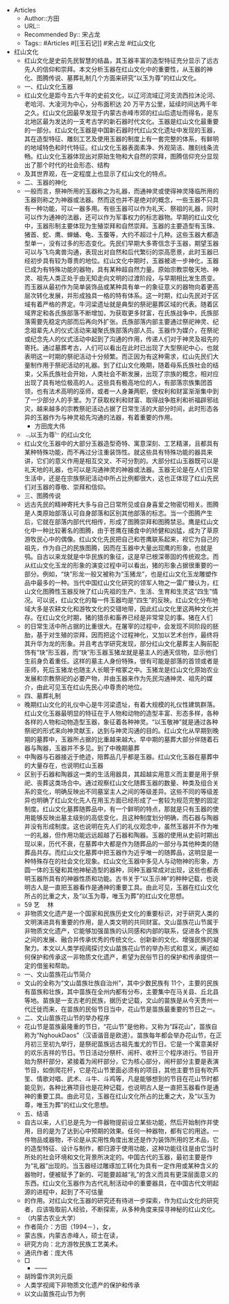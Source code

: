 - Articles
    - Author::方田
    - URL::
    - Recommended By:: 宋占龙
    - Tags:: #Articles #[[玉石记]] #宋占龙 #红山文化
- 红山文化
    - 红山文化是史前先民智慧的结晶，其玉器丰富的造型特征充分显示了远古先人的信仰和崇拜。本文分析玉器在红山文化中的重要性，从玉器的神化、图腾传说、墓葬礼制几个方面来研究“以玉为尊”的红山文化。
    - 一、红山文化玉器
    - 红山文化是距今五六千年的史前文化，以辽河流域辽河支流西拉沐沦河、老哈河、大凌河为中心，分布面积达 20 万平方公里，延续时间达两千年之久。红山文化因最早发现于内蒙古赤峰市郊的红山后遗址而得名，是东北地区最为发达的一支考古学的新石器时代文化。玉器是红山文化最重要的一部分。红山文化玉器是中国新石器时代红山文化遗址中发现的玉器，其在造型特征、雕刻工艺及使用玉器的制度上有一套完整的体系，有鲜明的地域特色和时代特征。红山文化玉器表面素净、外观简洁、雕刻线条流畅。红山文化玉器体现出对原始生物和大自然的崇拜，图腾信仰充分显现出了那个时代的社会形态、结构
    - 及其世界观，在一定程度上也显示了红山文化的特点。
    - 二、玉器的神化
    - 一般而言，祭神所用的玉器称之为礼器，而通神灵或使得神灵降临所用的玉器则称之为神器或法器。然而这也并不是绝对的概念，一些玉器不只具有一种功能，可以一器多用。有些玉器可以作为礼天、祭祖的礼器，同时可以作为通神的法器，还可以作为军事权力的标志器物。早期的红山文化中，玉器形制主要体现为生殖崇拜和自然崇拜。玉器的主要造型有玉珠、猪首、蛇、鹰、蝉蛹、龟、玉蚕等，大约不超过十几种。这些玉器大都造型单一，没有过多的形态变化。先民们早期大多寄信念于玉器，期望玉器可以与飞鸟禽兽沟通，表现出对自然和后代繁衍的崇高愿景，此时玉器已经初步具有较为尊贵的地位。红山文化中期时，玉器被进一步神化，玉器已成为有特殊功能的器物，具有某种超自然力量。原始宗教崇敬天地、神灵、祖先人类正处于由无知走向文明的过渡阶段，与早期相比发生质变。而玉器从最初作为简单装饰品或某种具有单一的象征意义的器物向着更高层次转化发展，并形成独具一格的特有体系。这一时期，红山先民对于区域有着严格的界定。牛河梁遗址就是典型的祭祀墓葬区域的代表。随着区域界定和各氏族部落不断增加，为获取更多财富，在氏族战争中，氏族部落需要先稳定内部而后再向外扩张。氏族部落内部主要通过祭祀神灵、纪念祖辈先人的仪式活动来凝聚氏族部落内部人员。玉器作为媒介，在祭祀或纪念先人的仪式活动中起到了沟通的作用，传递人们对于神灵及祖先的寄托。通过墓葬考古，人们可以看出在此时已出现了大型祭祀中心，也就表明这一时期的祭祀活动十分频繁。而正因为有这种需求，红山先民们大量制作用于祭祀活动的礼器。到了红山文化晚期，随着母系氏族社会的结束，父系氏族社会开始，人类社会不断发展，出现了宗族的概念，相对应出现了具有地位极高的人。这些具有极高地位的人，有部落宗族集团首领，也有法术高明的巫师，或者一人身兼两职，使权利和财富渐渐集中到了一少部分人的手里。为了获取权利和财富、取得战争胜利和祈福辟邪祛灾，越来越多的宗教祭祀活动占据了日常生活的大部分时间，此时形态各异的玉器作为与神灵祖先沟通的法器，有着重要的作用。
        - 方田庞大伟
    - ﹃以玉为尊﹄的红山文化
    - 红山文化玉器中的大部分玉器造型奇特、寓意深刻、工艺精湛，且都具有某种特殊功能，而不再过分注重装饰性。就这些具有特殊功能的器具来讲，它们的意义作用是相互交叉、不可分割的。大部分红山玉器既可以是礼天地的礼器，也可以是沟通神灵的神器或法器。玉器无论是在人们日常生活中，还是在宗族祭祀活动中所占比例都很大，这也正体现了红山先民们对玉器的尊敬、崇拜和信仰。
    - 三、图腾传说
    - 远古先民的精神寄托大多与自己日常所见或自身喜爱之物密切相关。图腾是人类原始部落认可自身部落和区别其他部落的标志。当一个图腾产生后，它就在部落内部代代相传，形成了图腾崇拜和图腾禁忌。鹰是红山文化中一种比较著名的图腾，由于苍鹰在捕食中的矫健和凶猛，成为了草原游牧民心中的偶像。红山文化先民把自己和苍鹰联系起来，视它为自己的祖先，作为自己的民族图腾，因而在玉器中大量出现鹰的形象，也就是鸮。自古以来龙就是中华民族的象征，这是早已根深蒂固的传统观念。而从红山文化玉龙的形象的演变过程中可以看出，猪的形象占据很重要的一部分。例如，“玦”形龙一般又被称为“玉猪龙”，也是红山文化玉龙雕塑作品中最多的一种。当代中国红山文化研究的领军人物之一雷广臻认为，红山文化图腾性玉器反映了红山先祖的生产、生活、生育和生灵这“四生”情况。可以说，红山文化的每一件玉器均是“四生”的反映。红山文化分布地域大多是农耕文化和游牧文化的交错地带，因此红山文化里这两种文化并存。在红山文化时期，猪的猎杀和畜养已经是非常常见的事。猪在人们
    - 的日常生活中所占据的比重很大。在屠宰的过程中，会发现不同阶段的胚胎，基于对生殖的崇拜，因而把这个过程神化，又加以艺术创作，最终将其升华为龙的形象。并且考古学研究发现，部分红山文化墓葬主人胸前配饰有“玦”形玉器，而“玦”形玉器玉猪龙就是墓主人的通天信物，显示他们生前身负着重任。这样的墓主人身份特殊，很有可能是部落的首领或者是巫师，死后玉猪龙也随主人长眠于棺冢之中。玉猪龙是红山文化原始农业发展和宗教祭祀的必要产物，并由玉器来作为先民沟通神灵、祖先的媒介，由此可见玉在红山先民心中尊贵的地位。
    - 四、墓葬礼制
    - 晚期红山文化的礼仪中心是牛河梁遗址，有着大规模的礼仪性建筑群落。红山文化玉器最明显的特征在于人物和动物的造型丰富、形态多样，各种各样的人物和动物造型玉器，象征着各种神灵。“以玉敬神”就是通过各种祭祀的形式来向神灵献玉，达到与神灵沟通的目的。红山文化从早期到晚期的墓葬中，玉器所占据的比重越来越大。早中期的墓葬大部分伴随着石器与陶器，玉器并不多见。到了中晚期墓葬
    - 中陶器与石器接近于绝迹，陪葬品几乎都是玉器。红山文化玉器在墓葬中的大量存在，也说明红山玉器
    - 区别于石器和陶器这一类的生活用器具，其超越实用意义而主要是用于祭祀、丧葬这类场合中。通过观察红山文化随葬玉器的数量、种类及组合关系的变化，明确反映出不同墓室主人之间的等级差异。这些不同的等级差异也明确了红山文化先人在用玉方面已经形成了一套较为规范完整的固定制度。红山文化墓葬随葬品中，有一个鲜明的特点，那就是只有玉器的使用能够反映出墓主级别的高低变化，且这种制度划分明确，而石器与陶器并没有形成制度。这也说明在先人们的礼仪观念中，虽然玉器并不作为唯一的礼器，但作用功能远远超越了石器和陶器。玉器的使用从史前时期出现以来，历代不衰，在墓葬中大都是作为随葬品的一部分与其他种类的随葬品共存。而红山文化墓葬中把玉器作为近乎唯一的随葬品，这明显是一种特殊存在的社会文化现象。红山文化玉器中多见人与动物神的形象，方圆一体的玉璧和其他神秘造型的器种，同种玉器常成对出现，这些也都表明玉器所具有的神器性质和功能。古书关于“以玉示神”的种种记载，也说明古人是一直把玉器看作是通神的重要工具。由此可见，玉器在红山文化所占的比重之大，及“以玉为尊，唯玉为葬”的红山文化思想。
    - 59 艺  林
    - 非物质文化遗产是一个国家和民族历史文化的重要标识，对于研究人类的文明演进具有重要的作用，是人类文明的共同财富。文山苗族花山节属于非物质文化遗产，它能够加强苗族的认同感和内部的联系，促进各个民族之间的发展、融合并传承优秀的传统文化、创新新的文化、增强民族的凝聚力。本文以人类学视阈探讨文山苗族花山节的举办形式和意义，阐述如何保护和传承这一非物质文化遗产，希望为民俗节日的保护和传承提供一定的借鉴和帮助。
    - 一、文山苗族花山节简介
    - 文山的全称为“文山苗族壮族自治州”，其中少数民族有 11个，主要的民族有苗族和壮族，其中苗族在全州内都有分布，主要集中在马关县、丘北县等地。苗族是一支古老的民族，据历史记载，文山的苗族是从今天贵州一代迁徙而来，在苗族的民俗节日当中，花山节是苗族最重要的节日之一。
    - 二、文山苗族花山节的举办程序
    - 花山节是苗族最隆重的节日，“花山节”是他称，又称为“踩花山”，苗族自称为“NghoukDaos”（汉语谐音是欧道）。苗族每年都会举办花山节，在正月初三至初九举行，是祭祀苗族远古祖先蚩尤的节日。它是一个寓意美好的欢乐吉祥的节日。节日活动分祭杆、闹杆、收杆三个程序进行。节目开始为祭杆部分，紧接着为闹杆部分，它为核心部分，闹杆部分主要是表演节目，如倒爬花杆，它是花山节里面必须有的项目，其他主要节目有吹芦笙、情歌对唱、武术、斗牛、斗鸡等，凡是能够想到的节目在花山节时都能见到，各种比赛项目也是花种记载，也说明古人是一直把玉器看作是通神的重要工具。由此可见，玉器在红山文化所占的比重之大，及“以玉为尊，唯玉为葬”的红山文化思想。
    - 五、结语
    - 自古以来，人们总是先为一件器物提前设立某些功能，然后开始制作并使用，目的是为了达到心中预期的效果。任何一种器物，都有它的用途。一件物品或器物，不论是从实用性角度出发还是作为装饰所用的艺术品，它的造型特征、设计与制作，都归源于使用功能，这种功能往往是由它当时所处的社会环境和文化背景所决定的。中国古代的玉器，最初主要是作为“礼器”出现的。当玉器经过雕琢加工转化为具有一定作用或某种含义的器物时，便被赋予了新的、可能要超越“礼”的含义而具有更深层面意义的东西。红山文化玉器作为古代礼制活动中的重要器具，在中国古代文明起源的进程中，起到了不可估量
    - 的作用。对红山文化玉器的研究还有待进一步探索，作为红山文化的研究者，应该吸取前人经验，不断探索，从多种角度来探寻神秘的红山文化。
    - （内蒙古农业大学）
    - 作者简介：方田（1994－），女，
    - 蒙古族，内蒙古赤峰人，硕士在读，
    - 研究方向：北方游牧民族工艺美术。
    - 通讯作者：庞大伟
    - □ 
        - ——
    - 胡玲雷作洪刘元臣
    - 人类学视阈下非物质文化遗产的保护和传承
    - 以文山苗族花山节为例

